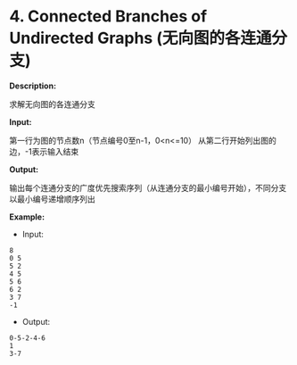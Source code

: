 # 4. Connected Branches of Undirected Graphs (无向图的各连通分支) 

**Description:**

求解无向图的各连通分支

**Input:**

第一行为图的节点数n（节点编号0至n-1，0<n<=10）
从第二行开始列出图的边，-1表示输入结束

**Output:**

输出每个连通分支的广度优先搜索序列（从连通分支的最小编号开始），不同分支以最小编号递增顺序列出

**Example:**

- Input:

```
8
0 5
5 2
4 5
5 6
6 2
3 7
-1
```

- Output:

```
0-5-2-4-6
1
3-7
```
